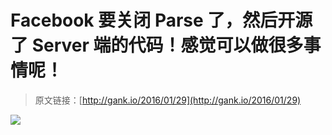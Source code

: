 # Facebook 要关闭 Parse 了，然后开源了 Server 端的代码！感觉可以做很多事情呢！

> 原文链接：[http://gank.io/2016/01/29](http://gank.io/2016/01/29)

![](http://ww4.sinaimg.cn/large/7a8aed7bjw1f0f9fkzu78j20f00qo0xl.jpg)


